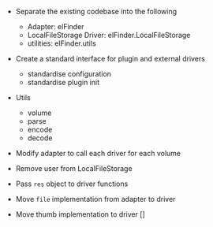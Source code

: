 - Separate the existing codebase into the following
	- Adapter: elFinder 
	- LocalFileStorage Driver: elFinder.LocalFileStorage
	- utilities: elFinder.utils

- Create a standard interface for plugin and external drivers
	- standardise configuration
	- standardise plugin init

- Utils
	- volume
	- parse
	- encode
	- decode
- Modify adapter to call each driver for each volume

- Remove user from LocalFileStorage
- Pass `res` object to driver functions
- Move `file` implementation from adapter to driver
- Move thumb implementation to driver []